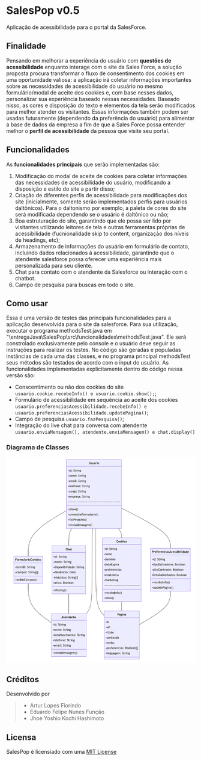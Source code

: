 # SalesPop v0.5
Aplicação de acessibilidade para o portal da SalesForce.

## Finalidade
Pensando em melhorar a experiência do usuário com **questões de acessibilidade** enquanto interage com o site da Sales Force, a solução proposta procura transformar o fluxo de consentimento dos cookies em uma oportunidade valiosa: a aplicação irá coletar informações importantes sobre as necessidades de acessibilidade do usuário no mesmo formulário/modal de aceite dos cookies e, com base nesses dados, personalizar sua experiência baseado nessas necessidades.
Baseado nisso, as cores e disposição do texto e elementos da tela serão modificados para melhor atender os visitantes. Essas informações também podem ser usadas futuramente (dependendo da preferência do usuário) para alimentar a base de dados da empresa a fim de que a Sales Force possa entender melhor o **perfil de acessibilidade** da pessoa que visite seu portal. 


## Funcionalidades
As **funcionalidades principais** que serão implementadas são:
1. Modificação do modal de aceite de cookies para coletar informações das necessidades de acessibilidade do usuário, modificando a disposição e estilo do site a partir disso;
2. Criação de diferentes perfis de acessibilidade para modificações dos site (inicialmente, somente serão implementados perfis para usuários daltônicos). Para o daltonismo por exemplo, a paleta de cores do site será modificada dependendo se o usuário é daltônico ou não;
3. Boa estruturação do site, garantindo que ele possa ser lido por visitantes utilizando leitores de tela e outras ferramentas próprias de acessibilidade (fucnionalidade skip to content, organização dos níveis de headings, etc);
4. Armazenamento de informações do usuário em formulário de contato, incluindo dados relacionados à acessibilidade, garantindo que o atendente salesforce possa oferecer uma experiência mais personalizada para seu cliente.
5. Chat para contato com o atendente da Salesforce ou interação com o chatbot.
6. Campo de pesquisa para buscas em todo o site.

## Como usar
Essa é uma versão de testes das principais funcionalidades para a aplicação desenvolvida para o site da salesforce.
Para sua utilização, executar o programa methodsTest.java em "\entregaJava\SalesPop\src\funcionalidades\methodsTest.java". Ele será constrolado exclusivamente pelo console e o usuário deve seguir as instruções para realizar os testes.
No código são geradas e populadas instâncias de cada uma das classes, e no programa principal methodsTest seus métodos são testados de acordo com o input do usuário. As funcionalidades implementadas explicitamente dentro do código nessa versão são: 
- Conscentimento ou não dos cookies do site `usuario.cookie.recebeInfo() e usuario.cookie.show();`;
- Formulário de acessibilidade em sequência ao aceite dos cookies `usuario.preferenciasAcessibilidade.recebeInfo() e usuario.preferenciasAcessibilidade.updatePagina()`;
- Campo de pesquisa `usuario.fazPesquisa()`;
- Integração do live chat para conversa com atendente `usuario.enviaMensagem(), atendente.enviaMensagem() e chat.display()`

### Diagrama de Classes
![diagramaClasses](/entregaJava/diagramaClasses.png)

## Créditos
Desenvolvido por 
> - Artur Lopes Fiorindo 
> - Eduardo Felipe Nunes Função 
> - Jhoe Yoshio Kochi Hashimoto


## Licensa
SalesPop é licensiado com  uma [MIT License](/license.md)